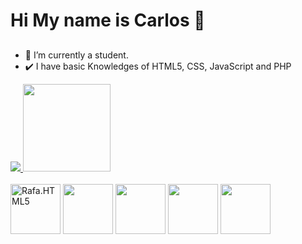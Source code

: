 # Hi My name is Carlos 👋
##
- 🔭 I’m currently a student.
- ✔️ I have basic Knowledges of HTML5, CSS, JavaScript and PHP
<div align="left">
  <a href="https://github.com/Csanz0" >
  <img  heigth="150em"src="https://github-readme-stats.vercel.app/api?username=Csanz0&show_icons=true&theme=aura&include_all_commits"/>
   <img height="140em" src="https://github-readme-stats.vercel.app/api/top-langs/?username=Csanz0&layout=compact&lang_counts=10&theme=aura"/>
    </a>
</div>
<div style="display: inline_block"> <br/>
<img height="80px" align="center" src="https://cdn.jsdelivr.net/gh/devicons/devicon/icons/html5/html5-original.svg" alt="Rafa.HTML5"/>
<img height="80px" align="center"src="https://cdn.jsdelivr.net/gh/devicons/devicon/icons/css3/css3-original.svg" />
 <img height="80px" align="center" src="https://cdn.jsdelivr.net/gh/devicons/devicon/icons/github/github-original.svg">
 <img  height="80px" align="center" src="https://cdn.jsdelivr.net/gh/devicons/devicon/icons/php/php-original.svg" />
 <img height="80px" align="center" src="https://cdn.jsdelivr.net/gh/devicons/devicon/icons/javascript/javascript-plain.svg" />         
</div> 


